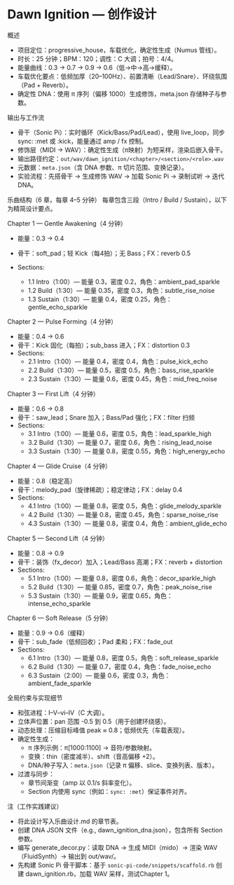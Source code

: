 # Dawn Ignition — 创作设计

概述

- 项目定位：progressive_house，车载优化，确定性生成（Numus 管线）。
- 时长：25 分钟；BPM：120；调性：C 大调；拍号：4/4。
- 能量曲线：0.3 → 0.7 → 0.9 → 0.6（低→中→高→缓释）。
- 车载优化要点：低频加厚（20–100Hz）、前置清晰（Lead/Snare）、环绕氛围（Pad + Reverb）。
- 确定性 DNA：使用 π 序列（偏移 1000）生成修饰，meta.json 存储种子与参数。

输出与工作流

- 骨干（Sonic Pi）：实时循环（Kick/Bass/Pad/Lead），使用 live_loop，同步 sync: :met 或 :kick，能量通过 amp / fx 控制。
- 修饰层（MIDI → WAV）：确定性生成（π映射）为短采样，渲染后嵌入骨干。
- 输出路径约定：`out/wav/dawn_ignition/<chapter>/<section>/<role>.wav`
- 元数据：`meta.json`（含 DNA 参数、π 切片范围、变换记录）。
- 实验流程：先搭骨干 → 生成修饰 WAV → 加载 Sonic Pi → 录制试听 → 迭代 DNA。

乐曲结构（6 章，每章 4–5 分钟）
每章包含三段（Intro / Build / Sustain），以下为精简设计要点。

Chapter 1 — Gentle Awakening（4 分钟）

- 能量：0.3 → 0.4
- 骨干：soft_pad；轻 Kick（每4拍）；无 Bass；FX：reverb 0.5
- Sections:

  - 1.1 Intro（1:00）— 能量 0.3，密度 0.2，角色：ambient_pad_sparkle
  - 1.2 Build（1:30）— 能量 0.35，密度 0.3，角色：subtle_rise_noise
  - 1.3 Sustain（1:30）— 能量 0.4，密度 0.25，角色：gentle_echo_sparkle

Chapter 2 — Pulse Forming（4 分钟）

- 能量：0.4 → 0.6
- 骨干：Kick 固化（每拍）；sub_bass 进入；FX：distortion 0.3
- Sections:
  - 2.1 Intro（1:00）— 能量 0.4，密度 0.4，角色：pulse_kick_echo
  - 2.2 Build（1:30）— 能量 0.5，密度 0.5，角色：bass_rise_sparkle
  - 2.3 Sustain（1:30）— 能量 0.6，密度 0.45，角色：mid_freq_noise

Chapter 3 — First Lift（4 分钟）

- 能量：0.6 → 0.8
- 骨干：saw_lead；Snare 加入；Bass/Pad 强化；FX：filter 扫频
- Sections:
  - 3.1 Intro（1:00）— 能量 0.6，密度 0.5，角色：lead_sparkle_high
  - 3.2 Build（1:30）— 能量 0.7，密度 0.6，角色：rising_lead_noise
  - 3.3 Sustain（1:30）— 能量 0.8，密度 0.55，角色：high_energy_echo

Chapter 4 — Glide Cruise（4 分钟）

- 能量：0.8（稳定高）
- 骨干：melody_pad（旋律稀疏）；稳定律动；FX：delay 0.4
- Sections:
  - 4.1 Intro（1:00）— 能量 0.8，密度 0.5，角色：glide_melody_sparkle
  - 4.2 Build（1:30）— 能量 0.8，密度 0.45，角色：sparse_noise_rise
  - 4.3 Sustain（1:30）— 能量 0.8，密度 0.4，角色：ambient_glide_echo

Chapter 5 — Second Lift（4 分钟）

- 能量：0.8 → 0.9
- 骨干：装饰（fx_decor）加入；Lead/Bass 高潮；FX：reverb + distortion
- Sections:
  - 5.1 Intro（1:00）— 能量 0.8，密度 0.6，角色：decor_sparkle_high
  - 5.2 Build（1:30）— 能量 0.85，密度 0.7，角色：peak_noise_rise
  - 5.3 Sustain（1:30）— 能量 0.9，密度 0.65，角色：intense_echo_sparkle

Chapter 6 — Soft Release（5 分钟）

- 能量：0.9 → 0.6（缓释）
- 骨干：sub_fade（低频回收）；Pad 柔和；FX：fade_out
- Sections:
  - 6.1 Intro（1:30）— 能量 0.8，密度 0.5，角色：soft_release_sparkle
  - 6.2 Build（1:30）— 能量 0.7，密度 0.4，角色：fade_noise_echo
  - 6.3 Sustain（2:00）— 能量 0.6，密度 0.3，角色：ambient_fade_sparkle

全局约束与实现细节

- 和弦进程：I–V–vi–IV（C 大调）。
- 立体声位置：pan 范围 -0.5 到 0.5（用于创建环绕感）。
- 动态处理：压缩目标峰值 peak ≈ 0.8；低频优先（车载表现）。
- 确定性生成：
  - π 序列示例：π[1000:1100] → 音符/参数映射。
  - 变换：thin（密度减半）、shift（音高偏移 +2）。
  - DNA/种子写入：`meta.json`（记录 π 偏移、slice、变换列表、版本）。
- 过渡与同步：
  - 章节间渐变（amp 以 0.1/s 斜率变化）。
  - Section 内使用 sync（例如：`sync: :met`）保证事件对齐。

注（工作实践建议）

- 将此设计写入乐曲设计.md 的章节表。
- 创建 DNA JSON 文件（e.g., dawn_ignition_dna.json），包含所有 Section 参数。
- 编写 generate_decor.py：读取 DNA → 生成 MIDI（mido）→ 渲染 WAV（FluidSynth）→ 输出到 out/wav/。
- 先构建 Sonic Pi 骨干脚本：基于 `sonic-pi-code/snippets/scaffold.rb` 创建 dawn_ignition.rb，加载 WAV 采样，测试Chapter 1。

